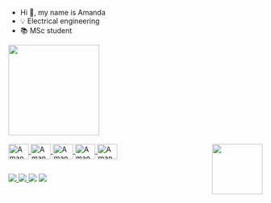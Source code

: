 - Hi 👋, my name is Amanda
- 💡 Electrical engineering
- 📚 MSc student

<div>
  <a href="https://github.com/amandapavila">
  <img height="180em" src=https://github-readme-stats.vercel.app/api?username=amandapavila&show_icons=true&theme=dracula&include_all_commits=true&count_private=true"/>
</div>

<div style="display: inline_block"><br>
  <img align="center" alt="Amanda-Python" height="30" width="40" src="https://cdn.jsdelivr.net/gh/devicons/devicon/icons/python/python-original.svg">
  <img align="center" alt="Amanda-R" height="30" width="40" src="https://cdn.jsdelivr.net/gh/devicons/devicon/icons/r/r-original.svg">
  <img align="center" alt="Amanda-R" height="30" width="40" src="https://cdn.jsdelivr.net/gh/devicons/devicon/icons/julia/julia-original.svg">
  <img align="center" alt="Amanda-Cplusplus" height="30" width="40" src="https://cdn.jsdelivr.net/gh/devicons/devicon/icons/cplusplus/cplusplus-original.svg">
  <img align="center" alt="Amanda-Matlab" height="30" width="40" src="https://cdn.jsdelivr.net/gh/devicons/devicon/icons/matlab/matlab-original.svg">
  <img align="right" alta="Cat" height="100" src="https://i.pinimg.com/originals/35/98/8b/35988bf09ce2be958e36f4bc8f4575d1.gif">
</div>

##

<div>
  <a href="https://www.linkedin.com/in/amanda-p%C3%A1vila-silva-918129150/" target="_blank"><img src="https://img.shields.io/badge/LinkedIn-0077B5?style=for-the-badge&logo=linkedin&logoColor=white" target="_blank">
  </a>
  <a href="https://discord.gg/aqZKhZKtTD" target="_blank"><img src="https://img.shields.io/badge/Discord-7289DA?style=for-the-badge&logo=discord&logoColor=white" target="_blank">
  </a>
  <a href="mailto:amanda.pavila@engenharia.ufjf.br"><img src="https://img.shields.io/badge/Gmail-D14836?style=for-the-badge&logo=gmail&logoColor=white" target="_blank"></a>
  <a href="mailto:amanda-bolsista@cepel.br"><img src="https://img.shields.io/badge/Microsoft_Outlook-0078D4?style=for-the-badge&logo=microsoft-outlook&logoColor=white" target="_blank"></a>
</div>

##

